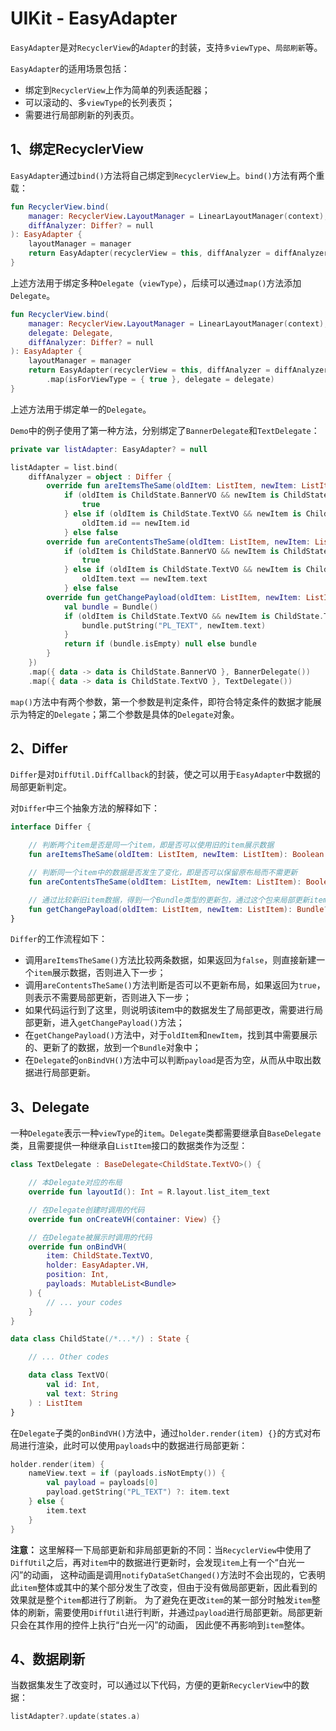 # UIKit - EasyAdapter

`EasyAdapter`是对`RecyclerView`的`Adapter`的封装，支持`多viewType`、`局部刷新`等。

`EasyAdapter`的适用场景包括：
* 绑定到`RecyclerView`上作为简单的列表适配器；
* 可以滚动的、多`viewType`的长列表页；
* 需要进行局部刷新的列表页。

## 1、绑定RecyclerView
`EasyAdapter`通过`bind()`方法将自己绑定到`RecyclerView`上。`bind()`方法有两个重载：
```kotlin
fun RecyclerView.bind(
    manager: RecyclerView.LayoutManager = LinearLayoutManager(context),
    diffAnalyzer: Differ? = null
): EasyAdapter {
    layoutManager = manager
    return EasyAdapter(recyclerView = this, diffAnalyzer = diffAnalyzer)
}
```
上述方法用于绑定多种`Delegate`（`viewType`），后续可以通过`map()`方法添加`Delegate`。
```kotlin
fun RecyclerView.bind(
    manager: RecyclerView.LayoutManager = LinearLayoutManager(context),
    delegate: Delegate,
    diffAnalyzer: Differ? = null
): EasyAdapter {
    layoutManager = manager
    return EasyAdapter(recyclerView = this, diffAnalyzer = diffAnalyzer)
        .map(isForViewType = { true }, delegate = delegate)
}
```
上述方法用于绑定单一的`Delegate`。

`Demo`中的例子使用了第一种方法，分别绑定了`BannerDelegate`和`TextDelegate`：
```kotlin
private var listAdapter: EasyAdapter? = null

listAdapter = list.bind(
    diffAnalyzer = object : Differ {
        override fun areItemsTheSame(oldItem: ListItem, newItem: ListItem): Boolean =
            if (oldItem is ChildState.BannerVO && newItem is ChildState.BannerVO) {
                true
            } else if (oldItem is ChildState.TextVO && newItem is ChildState.TextVO) {
                oldItem.id == newItem.id
            } else false
        override fun areContentsTheSame(oldItem: ListItem, newItem: ListItem): Boolean =
            if (oldItem is ChildState.BannerVO && newItem is ChildState.BannerVO) {
                true
            } else if (oldItem is ChildState.TextVO && newItem is ChildState.TextVO) {
                oldItem.text == newItem.text
            } else false
        override fun getChangePayload(oldItem: ListItem, newItem: ListItem): Bundle? {
            val bundle = Bundle()
            if (oldItem is ChildState.TextVO && newItem is ChildState.TextVO && oldItem.text != newItem.text) {
                bundle.putString("PL_TEXT", newItem.text)
            }
            return if (bundle.isEmpty) null else bundle
        }
    })
    .map({ data -> data is ChildState.BannerVO }, BannerDelegate())
    .map({ data -> data is ChildState.TextVO }, TextDelegate())
```
`map()`方法中有两个参数，第一个参数是判定条件，即符合特定条件的数据才能展示为特定的`Delegate`；第二个参数是具体的`Delegate`对象。

## 2、Differ
`Differ`是对`DiffUtil.DiffCallback`的封装，使之可以用于`EasyAdapter`中数据的局部更新判定。

对`Differ`中三个抽象方法的解释如下：
```kotlin
interface Differ {

    // 判断两个item是否是同一个item，即是否可以使用旧的item展示数据
    fun areItemsTheSame(oldItem: ListItem, newItem: ListItem): Boolean

    // 判断同一个item中的数据是否发生了变化，即是否可以保留原布局而不需更新
    fun areContentsTheSame(oldItem: ListItem, newItem: ListItem): Boolean

    // 通过比较新旧item数据，得到一个Bundle类型的更新包，通过这个包来局部更新item中的数据
    fun getChangePayload(oldItem: ListItem, newItem: ListItem): Bundle?
}
```
`Differ`的工作流程如下：
* 调用`areItemsTheSame()`方法比较两条数据，如果返回为`false`，则直接新建一个`item`展示数据，否则进入下一步；
* 调用`areContentsTheSame()`方法判断是否可以不更新布局，如果返回为`true`，则表示不需要局部更新，否则进入下一步；
* 如果代码运行到了这里，则说明该item中的数据发生了局部更改，需要进行局部更新，进入`getChangePayload()`方法；
* 在`getChangePayload()`方法中，对于`oldItem`和`newItem`，找到其中需要展示的、更新了的数据，放到一个`Bundle`对象中；
* 在`Delegate`的`onBindVH()`方法中可以判断`payload`是否为空，从而从中取出数据进行局部更新。

## 3、Delegate
一种`Delegate`表示一种`viewType`的`item`。`Delegate`类都需要继承自`BaseDelegate`类，且需要提供一种继承自`ListItem`接口的数据类作为泛型：
```kotlin
class TextDelegate : BaseDelegate<ChildState.TextVO>() {

    // 本Delegate对应的布局
    override fun layoutId(): Int = R.layout.list_item_text

    // 在Delegate创建时调用的代码
    override fun onCreateVH(container: View) {}

    // 在Delegate被展示时调用的代码
    override fun onBindVH(
        item: ChildState.TextVO,
        holder: EasyAdapter.VH,
        position: Int,
        payloads: MutableList<Bundle>
    ) {
        // ... your codes
    }
}
```
```kotlin
data class ChildState(/*...*/) : State {

    // ... Other codes

    data class TextVO(
        val id: Int,
        val text: String
    ) : ListItem
}
```
在`Delegate`子类的`onBindVH()`方法中，通过`holder.render(item) {}`的方式对布局进行渲染，此时可以使用`payloads`中的数据进行局部更新：
```kotlin
holder.render(item) {
    nameView.text = if (payloads.isNotEmpty()) {
        val payload = payloads[0]
        payload.getString("PL_TEXT") ?: item.text
    } else {
        item.text
    }
}
```
**注意：** 这里解释一下局部更新和非局部更新的不同：当`RecyclerView`中使用了`DiffUtil`之后，再对`item`中的数据进行更新时，会发现`item`上有一个“白光一闪”的动画，
这种动画是调用`notifyDataSetChanged()`方法时不会出现的，它表明此`item`整体或其中的某个部分发生了改变，但由于没有做局部更新，因此看到的效果就是整个`item`都进行了刷新。
为了避免在更改`item`的某一部分时触发`item`整体的刷新，需要使用`DiffUtil`进行判断，并通过`payload`进行局部更新。局部更新只会在其作用的控件上执行“白光一闪”的动画，
因此便不再影响到`item`整体。

## 4、数据刷新
当数据集发生了改变时，可以通过以下代码，方便的更新`RecyclerView`中的数据：
```kotlin
listAdapter?.update(states.a)
```